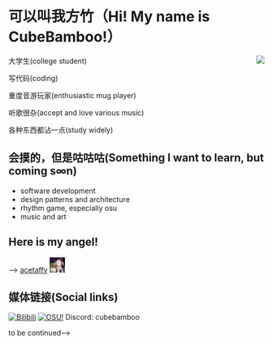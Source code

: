 # 可以叫我方竹（Hi! My name is CubeBamboo!）

<a href="https://github.com/anuraghazra/github-readme-stats">
  <img align="right" src="https://github-readme-stats.vercel.app/api/top-langs/?username=CubeBamboo&layout=compact&repo=github-readme-stats" />
</a>

大学生(college student)

写代码(coding)

重度音游玩家(enthusiastic mug player)

听歌很杂(accept and love various music)

各种东西都沾一点(study widely)

## 会摸的，但是咕咕咕(Something I want to learn, but coming s∞n)
- software development
- design patterns and architecture
- rhythm game, especially osu
- music and art

## Here is my angel!

--> 
<font color="grey"><a href="https://space.bilibili.com/1265680561">acetaffy</a></font>
<img src="res/taffy1.png" width="30" height="30"/>

## 媒体链接(Social links)
[![Bilibili](https://img.shields.io/badge/-CubeBamboo-00a1d6?style=flat-square&logo=bilibili&logoColor=fff)](https://space.bilibili.com/34977477)
[![OSU!](https://img.shields.io/badge/-CubeBamboo-EF6DA7?style=flat-square&logo=osu&logoColor=white&labelColor=EF6DA7)](https://osu.ppy.sh/users/30920469)
Discord: cubebamboo

to be continued-->
